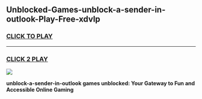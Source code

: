 
## Unblocked-Games-unblock-a-sender-in-outlook-Play-Free-xdvlp
<h3>
<a href="https://premium76.site?title=unblock-a-sender-in-outlook&ref=21A">CLICK TO PLAY</a></h3>
<hr>

<h3>
<a href="https://premium76.site?title=unblock-a-sender-in-outlook&ref=21A">CLICK 2 PLAY</a>
  
</h3>

<a href="https://premium76.site?title=unblock-a-sender-in-outlook&ref=21A"><img src="https://clearcache.store/games.png"></a>


**unblock-a-sender-in-outlook games unblocked: Your Gateway to Fun and Accessible Online Gaming**
